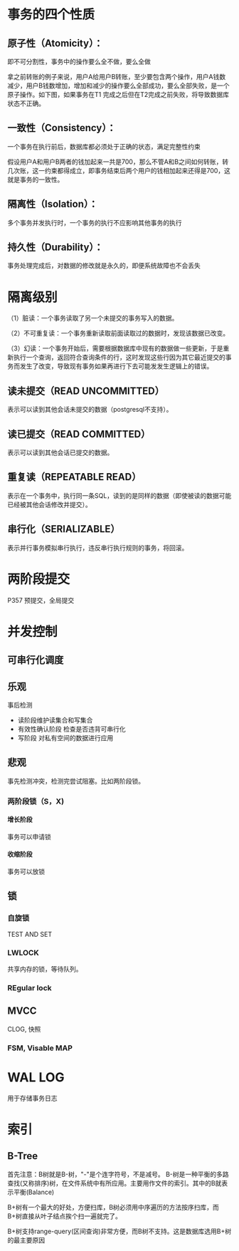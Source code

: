 # 事务的四个性质
## 原子性（Atomicity）：

即不可分割性，事务中的操作要么全不做，要么全做

拿之前转账的例子来说，用户A给用户B转账，至少要包含两个操作，用户A钱数减少，用户B钱数增加，增加和减少的操作要么全部成功，要么全部失败，是一个原子操作。如下图，如果事务在T1 完成之后但在T2完成之前失败，将导致数据库状态不正确。
## 一致性（Consistency）：

一个事务在执行前后，数据库都必须处于正确的状态，满足完整性约束

假设用户A和用户B两者的钱加起来一共是700，那么不管A和B之间如何转账，转几次账，这一约束都得成立，即事务结束后两个用户的钱相加起来还得是700，这就是事务的一致性。

## 隔离性（Isolation）：

多个事务并发执行时，一个事务的执行不应影响其他事务的执行

## 持久性（Durability）：

事务处理完成后，对数据的修改就是永久的，即便系统故障也不会丢失

# 隔离级别
（1）脏读：一个事务读取了另一个未提交的事务写入的数据。

（2）不可重复读：一个事务重新读取前面读取过的数据时，发现该数据已改变。

（3）幻读：一个事务开始后，需要根据数据库中现有的数据做一些更新，于是重新执行一个查询，返回符合查询条件的行，这时发现这些行因为其它最近提交的事务而发生了改变，导致现有事务如果再进行下去可能发发生逻辑上的错误。

## 读未提交（READ UNCOMMITTED）
表示可以读到其他会话未提交的数据（postgresql不支持）。
## 读已提交（READ COMMITTED）
表示可以读到其他会话已提交的数据。
## 重复读（REPEATABLE READ）
表示在一个事务中，执行同一条SQL，读到的是同样的数据（即使被读的数据可能已经被其他会话修改并提交）。
## 串行化（SERIALIZABLE）
表示并行事务模拟串行执行，违反串行执行规则的事务，将回滚。

# 两阶段提交
P357
预提交，全局提交

# 并发控制
## 可串行化调度
## 乐观
事后检测
- 读阶段维护读集合和写集合
- 有效性确认阶段 检查是否违背可串行化
- 写阶段 对私有空间的数据进行应用

## 悲观
事先检测冲突，检测完尝试阻塞。比如两阶段锁。

### 两阶段锁（S，X)
#### 增长阶段
事务可以申请锁
#### 收缩阶段
事务可以放锁

## 锁
### 自旋锁
TEST AND SET
### LWLOCK
共享内存的锁，等待队列。
### REgular lock

## MVCC
CLOG, 快照
### FSM, Visable MAP


# WAL LOG
用于存储事务日志

# 索引
## B-Tree
首先注意：B树就是B-树，"-"是个连字符号，不是减号。
B-树是一种平衡的多路查找(又称排序)树，在文件系统中有所应用。主要用作文件的索引。其中的B就表示平衡(Balance)

B+树有一个最大的好处，方便扫库，B树必须用中序遍历的方法按序扫库，而B+树直接从叶子结点挨个扫一遍就完了。

B+树支持range-query(区间查询)非常方便，而B树不支持。这是数据库选用B+树的最主要原因